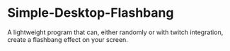 # Simple-Desktop-Flashbang
A lightweight program that can, either randomly or with twitch integration, create a flashbang effect on your screen.
